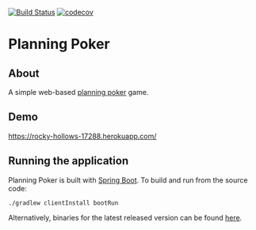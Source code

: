 [![Build Status](https://travis-ci.org/richashworth/planningpoker.svg?branch=master)](https://travis-ci.org/richashworth/planningpoker)
[![codecov](https://codecov.io/gh/richashworth/planningpoker/branch/master/graph/badge.svg)](https://codecov.io/gh/richashworth/planningpoker)
# Planning Poker

## About 
A simple web-based [planning poker](https://en.wikipedia.org/wiki/Planning_poker) game.


## Demo
https://rocky-hollows-17288.herokuapp.com/ 

## Running the application
Planning Poker is built with [Spring Boot](http://projects.spring.io/spring-boot). 
To build and run from the source code:

`./gradlew clientInstall bootRun`

Alternatively, binaries for the latest released version can be found 
[here](https://github.com/richashworth/planningpoker/releases/latest).
